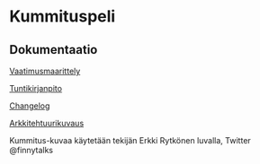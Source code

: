 # Kummituspeli

## Dokumentaatio

[Vaatimusmaarittely](https://github.com/smausquared/ot-harjoitustyo/blob/master/dokumentaatio/vaatimusmaarittely.md)

[Tuntikirjanpito](https://github.com/smausquared/ot-harjoitustyo/blob/master/dokumentaatio/tuntikirjanpito.md)

[Changelog](https://github.com/smausquared/ot-harjoitustyo/blob/master/dokumentaatio/changelog.md)

[Arkkitehtuurikuvaus](https://github.com/smausquared/ot-harjoitustyo/blob/master/dokumentaatio/arkkitehtuuri.md)

Kummitus-kuvaa käytetään tekijän Erkki Rytkönen luvalla, Twitter @finnytalks

